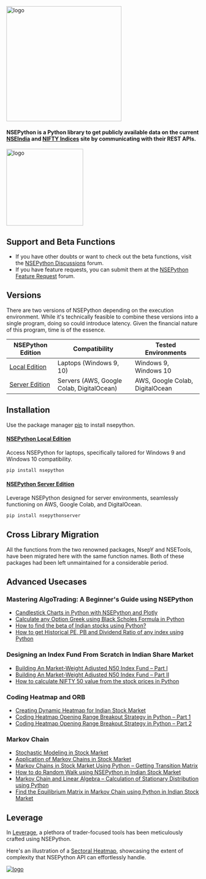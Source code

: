 <p align="left">
  <a href="https://aeron7.github.io/nsepython/" target="_blank">
    <img width="300" src="https://github.com/aeron7/nsepython/blob/master/nsepython.png" alt="logo">
  </a>
</p>

#### NSEPython is a Python library to get publicly available data on the current [NSEIndia](https://nseindia.com) and [NIFTY Indices](https://www.niftyindices.com/) site by communicating with their REST APIs.

<p align="left">
  <a href="https://unofficed.com/nse-python/documentation/" target="_blank">
    <img width="200" src="https://github.com/aeron7/nsepython/blob/master/nsepython.png" alt="logo">
  </a>
</p>

## Support and Beta Functions

- If you have other doubts or want to check out the beta functions, visit the [NSEPython Discussions](https://forum.unofficed.com/c/programming/nse-python-api/) forum.
- If you have feature requests, you can submit them at the [NSEPython Feature Request](https://forum.unofficed.com/t/nsepython-discussion-and-feature-request/665) forum.

## Versions

There are two versions of NSEPython depending on the execution environment. While it's technically feasible to combine these versions into a single program, doing so could introduce latency. Given the financial nature of this program, time is of the essence.


| NSEPython Edition          | Compatibility                | Tested Environments           |
|---------------------------|-----------------------------|-------------------------------|
| [Local Edition](https://github.com/aeron7/nsepython)    | Laptops (Windows 9, 10)     | Windows 9, Windows 10         |
| [Server Edition](https://github.com/aeron7/nsepythonserver)   | Servers (AWS, Google Colab, DigitalOcean) | AWS, Google Colab, DigitalOcean |

## Installation

Use the package manager [pip](https://pypi.org/project/nsepython/) to install nsepython.

#### [NSEPython Local Edition](https://github.com/aeron7/nsepython)

Access NSEPython for laptops, specifically tailored for Windows 9 and Windows 10 compatibility.


```bash
pip install nsepython
```

#### [NSEPython Server Edition](https://github.com/aeron7/nsepythonserver)

Leverage NSEPython designed for server environments, seamlessly functioning on AWS, Google Colab, and DigitalOcean.

```bash
pip install nsepythonserver
```

## Cross Library Migration
All the functions from the two renowned packages, NsepY and NSETools, have been migrated here with the same function names. Both of these packages had been left unmaintained for a considerable period.

## Advanced Usecases

### Mastering AlgoTrading: A Beginner's Guide using NSEPython
- [Candlestick Charts in Python with NSEPython and Plotly](https://unofficed.com/courses/mastering-algotrading-beginners-guide-nsepython/lessons/candlestick-charts-python/)
- [Calculate any Option Greek using Black Scholes Formula in Python](https://unofficed.com/black-scholes-formula-in-python/)
- [How to find the beta of Indian stocks using Python?](https://unofficed.com/how-to-find-the-beta-of-indian-stocks-using-python/)
- [How to get Historical PE, PB and Dividend Ratio of any index using Python](https://unofficed.com/nse-python/documentation/nsepy/#index_pe_pb_div)

### Designing an Index Fund From Scratch in Indian Share Market
- [Building An Market-Weight Adjusted N50 Index Fund – Part I](https://unofficed.com/courses/designing-an-index-fund-from-scratch-in-indian-share-market/lessons/building-an-market-weight-adjusted-n50-index-fund-i/)
- [Building An Market-Weight Adjusted N50 Index Fund – Part II](https://unofficed.com/courses/designing-an-index-fund-from-scratch-in-indian-share-market/lessons/building-an-market-weight-adjusted-n50-index-fund-part-ii/)
- [How to calculate NIFTY 50 value from the stock prices in Python](https://unofficed.com/courses/designing-an-index-fund-from-scratch-in-indian-share-market/lessons/how-to-calculate-nifty-50-value-from-the-stock-prices-in-python/)

### Coding Heatmap and ORB
- [Creating Dynamic Heatmap for Indian Stock Market](https://unofficed.com/courses/designing-an-index-fund-from-scratch-in-indian-share-market/lessons/creating-dynamic-heatmap-for-indian-stock-market/)
- [Coding Heatmap Opening Range Breakout Strategy in Python – Part 1](https://unofficed.com/courses/designing-an-index-fund-from-scratch-in-indian-share-market/lessons/opening-range-breakout-python-part-i/)
- [Coding Heatmap Opening Range Breakout Strategy in Python – Part 2](https://unofficed.com/courses/designing-an-index-fund-from-scratch-in-indian-share-market/lessons/opening-range-breakout-python-part-ii/)

### Markov Chain

- [Stochastic Modeling in Stock Market](https://unofficed.com/courses/markov-model-application-of-markov-chain-in-stock-market/lessons/stochastic-modeling-in-stock-market/)
- [Application of Markov Chains in Stock Market](https://unofficed.com/courses/markov-model-application-of-markov-chain-in-stock-market/lessons/application-of-markov-chains-in-stock-market/)
- [Markov Chains in Stock Market Using Python – Getting Transition Matrix​](https://unofficed.com/courses/markov-model-application-of-markov-chain-in-stock-market/lessons/markov-chains-in-stock-market-using-python-getting-transition-matrix/)
- [How to do Random Walk using NSEPython in Indian Stock Market](https://unofficed.com/courses/markov-model-application-of-markov-chain-in-stock-market/lessons/how-to-do-random-walk-using-nsepython-in-indian-stock-market/)
- [Markov Chain and Linear Algebra – Calculation of Stationary Distribution using Python​](https://unofficed.com/courses/markov-model-application-of-markov-chain-in-stock-market/lessons/markov-chain-and-linear-algebra-calculation-of-stationary-distribution-using-python/)
- [Find the Equilibrium Matrix in Markov Chain using Python in Indian Stock Market](https://unofficed.com/courses/markov-model-application-of-markov-chain-in-stock-market/lessons/find-the-equilibrium-matrix-in-markov-chain-using-python-in-stock-market/)


## Leverage

In [Leverage](https://www.unofficed.com/leverage/), a plethora of trader-focused tools has been meticulously crafted using NSEPython.

Here's an illustration of a [Sectoral Heatmap](https://unofficed.com/leverage/sectoral-heatmap/), showcasing the extent of complexity that NSEPython API can effortlessly handle.

<p align="left">
  <a href="https://www.unofficed.com/leverage/" target="_blank">
    <img  src="https://unofficed.com/wp-content/uploads/2023/08/Sectoral-Heatmap.png" alt="logo">
  </a>
</p>




